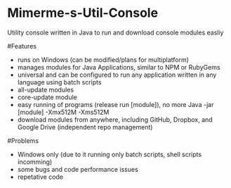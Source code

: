 # Mimerme-s-Util-Console
Utility console written in Java to run and download console modules easliy

#Features
- runs on Windows (can be modified/plans for multiplatform)
- manages modules for Java Applications, similar to NPM or RubyGems
- universal and can be configured to run any application written in any language using batch scripts
- all-update modules
- core-update module
- easy running of programs (release run [module]), no more Java -jar [module] -Xmx512M -Xms512M
- download modules from anywhere, including GitHub, Dropbox, and Google Drive (independent repo management)

#Problems
- Windows only (due to it running only batch scripts, shell scripts incomming)
- some bugs and code performance issues
- repetative code
